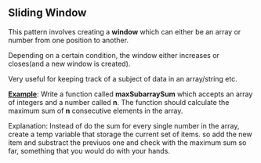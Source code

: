 ## Sliding Window

This pattern involves creating a **window** which can either be an array or number from one position to another.

Depending on a certain condition, the window either increases or closes(and a new window is created).

Very useful for keeping track of a subject of data in an array/string etc.

[**Example**](example): Write a function called **maxSubarraySum** which accepts an array of integers and a number called **n**. The function should calculate the maximum sum of **n** consecutive elements in the array.

Explanation: Instead of do the sum for every single number in the array, create a temp variable that storage the current set of items. so add the new item and substract the previuos one and check with the maximum sum so far, something that you would do with your hands.